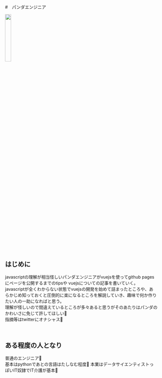 #　パンダエンジニア

<img src="/panda/markdownfile/etc/prologue/prologue.jpg" width="20%">

## はじめに

javascriptの理解が相当怪しいパンダエンジニアがvuejsを使ってgithub pagesにページを公開するまでのtipsや
vuejsについての記事を書いていく。  
javascriptが全くわからない状態でvuejsの開発を始めて詰まったところや、あらかじめ知っておくと圧倒的に楽になるところを解説していき、趣味で何か作りたい人の一助になればと思う。  
理解が怪しいので間違えているところが多々あると思うがそのあたりはパンダのかわいさに免じて許してほしい🐼  
指摘等はtwitterにオナシャス🐼  

<br />

## ある程度の人となり

普通のエンジニア🐼  
基本はpythonであとの言語はたしなむ程度🐼
本業はデータサイエンティストっぽいIT奴隷でIT介護が基本🐼








